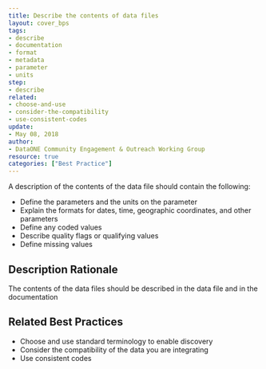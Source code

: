 ```yaml
---
title: Describe the contents of data files
layout: cover_bps
tags:
- describe
- documentation
- format
- metadata
- parameter
- units
step:
- describe
related:
- choose-and-use
- consider-the-compatibility
- use-consistent-codes
update:
- May 08, 2018
author:
- DataONE Community Engagement & Outreach Working Group
resource: true
categories: ["Best Practice"]
---
```




A description of the contents of the data file should contain the following:

- Define the parameters and the units on the parameter
- Explain the formats for dates, time, geographic coordinates, and other parameters
- Define any coded values
- Describe quality flags or qualifying values
- Define missing values

## Description Rationale
The contents of the data files should be described in the data file and in the documentation

## Related Best Practices
- Choose and use standard terminology to enable discovery
- Consider the compatibility of the data you are integrating
- Use consistent codes
